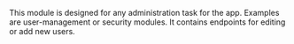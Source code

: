 This module is designed for any administration task for the app. Examples are user-management or security modules.
It contains endpoints for editing or add new users.